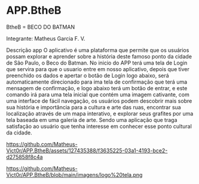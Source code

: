 # APP.BtheB

BtheB = BECO DO BATMAN

Integrante: Matheus Garcia F. V.


Descrição app 
O aplicativo é uma plataforma que permite que os usuários possam explorar e aprender sobre a história deste famoso ponto da cidade de São Paulo, o Beco do Batman. No inicio do APP terá uma tela de Login que servira para que o usuario entre em nosso aplicativo, depois que tiver preenchido os dados e apertar o botão de Login logo abaixo, será automaticamente direcionado para ima tela de confirmação que terá uma mensagem de confirmação, e logo abaixo terá um botão de entrar, e este comando irá para uma tela inicial que contém uma imagem cativante, com uma interface de fácil navegação, os usuários podem descobrir mais sobre sua história e importância para a cultura e arte das ruas, encontrar sua localização através de um mapa interativo, e explorar seus grafites por uma tela baseada em uma galeria de arte.  Sendo uma aplicação que  traga satisfação ao usuário que tenha interesse em conhecer esse ponto cultural da cidade.





https://github.com/Matheus-Vict0r/APP.BtheB/assets/127435388/f3635225-03a1-4193-bce2-d275858f8c4a


https://github.com/Matheus-Vict0r/APP.BtheB/blob/main/imagens/logo%20tela.png





